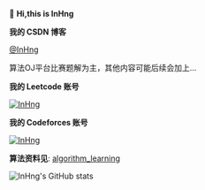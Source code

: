 👋 **Hi,this is InHng**

**我的 CSDN 博客**

[@InHng](https://blog.csdn.net/m0_70675786?spm=1000.2115.3001.5343)

算法OJ平台比赛题解为主，其他内容可能后续会加上...

**我的 Leetcode 账号**

[![InHng](https://img.shields.io/badge/InHng-1914-A407A8?style=for-the-badge)](https://leetcode.cn/u/inhng/)

**我的 Codeforces 账号**

[![InHng](https://img.shields.io/badge/InHng-Expert%201662-0005FB?style=for-the-badge)](https://codeforces.com/profile/InHng)

**算法资料见**: [algorithm_learning](https://github.com/InHng/algorithm_pdfs)

![InHng's GitHub stats](https://github-readme-stats.vercel.app/api?username=InHng\&show_icons=true\&show=reviews,discussions_started,discussions_answered,prs_merged,prs_merged_percentage)
